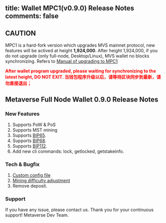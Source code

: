 title: Wallet MPC1(v0.9.0) Release Notes
comments: false
---

## CAUTION
MPC1 is a hard-fork version which upgrades MVS mainnet protocol, new features will be actived at height **1,924,000**.
After height 1,924,000, if you do not upgrade (only full-node, Desktop/Linux), MVS wallet no blocks synchronizing.
Refers to [Manual of upgrading to MPC1](https://docs.mvs.org/docs/mpc1-upgrade-manual.html)

<font color="#FF0000"> <b>
After wallet program upgraded, please waiting for synchronizing to the latest height, DO NOT EXIT. 
当钱包程序升级以后，请等待区块同步到最新，请勿直接退出；
</b></font>

## Metaverse Full Node Wallet 0.9.0 Release Notes

### New Features
1. Supports PoW & PoS
2. Supports MST mining
3. Supports [BIP65](https://github.com/bitcoin/bips/blob/master/bip-0065.mediawiki).
4. Supports [BIP68](https://github.com/bitcoin/bips/blob/master/bip-0068.mediawiki).
5. Supports [BIP112](https://github.com/bitcoin/bips/blob/master/bip-0112.mediawiki).
6. Add new cli commands: lock, getlocked, getstakeinfo.

### Tech & Bugfix
1. [Custom config file](https://github.com/mvs-org/metaverse/issues/336)
2. [Mining difficulty adjustment](https://github.com/mvs-org/metaverse/issues/325)
3. Remove deposit.

### Support
If you have any issue, please contact us.
Thank you for your continuous support! 
Metaverse Dev Team.
